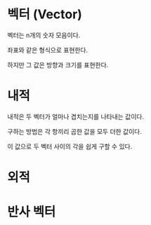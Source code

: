 # 벡터 (Vector)
벡터는 n개의 숫자 모음이다.

좌표와 같은 형식으로 표현한다.

하지만 그 값은 방향과 크기를 표현한다.

# 내적
내적은 두 벡터가 얼마나 겹치는지를 나타내는 값이다.

구하는 방법은 각 항끼리 곱한 값을 모두 더한 값이다.

이 값으로 두 벡터 사이의 각을 쉽게 구할 수 있다.

# 외적

# 반사 벡터
